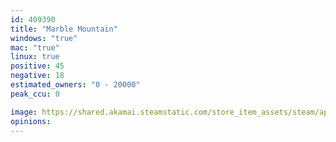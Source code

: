 ```yaml
---
id: 409390
title: "Marble Mountain"
windows: "true"
mac: "true"
linux: true
positive: 45
negative: 18
estimated_owners: "0 - 20000"
peak_ccu: 0

image: https://shared.akamai.steamstatic.com/store_item_assets/steam/apps/409390/header.jpg?t=1498124572
opinions:
---
```

